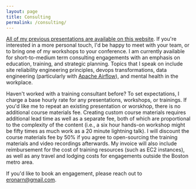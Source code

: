 ```yaml
---
layout: page
title: Consulting
permalink: /consulting/
---
```

[All of my previous presentations are available on this website](/). If you're interested in a more personal touch, I'd be happy to meet with your team, or to bring one of my workshops to your conference. I am currently available for short-to-medium term consulting engagements with an emphasis on education, training, and strategic planning. Topics that I speak on include site reliability engineering principles, devops transformations, data engineering (particularly with [Apache Airflow](https://airflow.apache.org/)), and mental health in the workplace.

Haven't worked with a training consultant before? To set expectations, I charge a base hourly rate for any presentations, workshops, or trainings. If you'd like me to repeat an existing presentation or worskhop, there is no additional course materials fee. Creating custom course materials requires additional lead time as well as a separate fee, both of which are proportional to the complexity of the content (i.e., a six hour hands-on workshop might be fifty times as much work as a 20 minute lightning talk). I will discount the course materials fee by 50% if you agree to open-sourcing the training materials and video recordings afterwards. My invoice will also include reimbursement for the cost of training resources (such as EC2 instances), as well as any travel and lodging costs for engagements outside the Boston metro area.

If you'd like to book an engagement, please reach out to [eronarn@gmail.com](mailto:eronarn@gmail.com).
